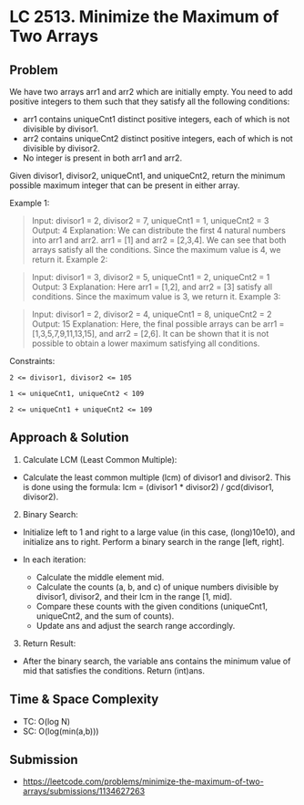 # LC 2513. Minimize the Maximum of Two Arrays

## Problem

We have two arrays arr1 and arr2 which are initially empty. You need to add positive integers to them such that they satisfy all the following conditions:

- arr1 contains uniqueCnt1 distinct positive integers, each of which is not divisible by divisor1.
- arr2 contains uniqueCnt2 distinct positive integers, each of which is not divisible by divisor2.
- No integer is present in both arr1 and arr2.


Given divisor1, divisor2, uniqueCnt1, and uniqueCnt2, return the minimum possible maximum integer that can be present in either array.


Example 1:

>Input: divisor1 = 2, divisor2 = 7, uniqueCnt1 = 1, uniqueCnt2 = 3
Output: 4
Explanation: 
We can distribute the first 4 natural numbers into arr1 and arr2.
arr1 = [1] and arr2 = [2,3,4].
We can see that both arrays satisfy all the conditions.
Since the maximum value is 4, we return it.
Example 2:

>Input: divisor1 = 3, divisor2 = 5, uniqueCnt1 = 2, uniqueCnt2 = 1
Output: 3
Explanation: 
Here arr1 = [1,2], and arr2 = [3] satisfy all conditions.
Since the maximum value is 3, we return it.
Example 3:

>Input: divisor1 = 2, divisor2 = 4, uniqueCnt1 = 8, uniqueCnt2 = 2
Output: 15
Explanation: 
Here, the final possible arrays can be arr1 = [1,3,5,7,9,11,13,15], and arr2 = [2,6].
It can be shown that it is not possible to obtain a lower maximum satisfying all conditions. 
 

Constraints:

`2 <= divisor1, divisor2 <= 105`

`1 <= uniqueCnt1, uniqueCnt2 < 109`

`2 <= uniqueCnt1 + uniqueCnt2 <= 109`


## Approach & Solution

1. Calculate LCM (Least Common Multiple):

- Calculate the least common multiple (lcm) of divisor1 and divisor2. This is done using the formula: lcm = (divisor1 * divisor2) / gcd(divisor1, divisor2).

2. Binary Search:
- Initialize left to 1 and right to a large value (in this case, (long)10e10), and initialize ans to right.
Perform a binary search in the range [left, right].

- In each iteration:
  - Calculate the middle element mid.
  - Calculate the counts (a, b, and c) of unique numbers divisible by divisor1, divisor2, and their lcm in the range [1, mid].
  - Compare these counts with the given conditions (uniqueCnt1, uniqueCnt2, and the sum of counts).
  - Update ans and adjust the search range accordingly.

3. Return Result:
- After the binary search, the variable ans contains the minimum value of mid that satisfies the conditions.
Return (int)ans.

## Time & Space Complexity

- TC: O(log N)
- SC: O(log(min(a,b)))

## Submission

- https://leetcode.com/problems/minimize-the-maximum-of-two-arrays/submissions/1134627263